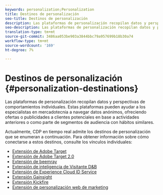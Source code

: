 ```yaml
---
keywords: personalization;Personalization
title: Destinos de personalización
seo-title: Destinos de personalización
description: Las plataformas de personalización recopilan datos y perspectivas de comportamientos individuales. Estas plataformas pueden ayudar a los especialistas en mercadotecnia a navegar datos anónimos, ofreciendo ofertas o publicidades a clientes potenciales en base a actividades anteriores o como parte de segmentos de audiencia con hábitos similares.
seo-description: Las plataformas de personalización recopilan datos y perspectivas de comportamientos individuales. Estas plataformas pueden ayudar a los especialistas en mercadotecnia a navegar datos anónimos, ofreciendo ofertas o publicidades a clientes potenciales en base a actividades anteriores o como parte de segmentos de audiencia con hábitos similares.
translation-type: tm+mt
source-git-commit: 3486aa053be903a3844bbc79a957699b18b30a74
workflow-type: tm+mt
source-wordcount: '169'
ht-degree: 7%

---
```



# Destinos de personalización {#personalization-destinations}

Las plataformas de personalización recopilan datos y perspectivas de comportamientos individuales. Estas plataformas pueden ayudar a los especialistas en mercadotecnia a navegar datos anónimos, ofreciendo ofertas o publicidades a clientes potenciales en base a actividades anteriores o como parte de segmentos de audiencia con hábitos similares.

Actualmente, CDP en tiempo real admite los destinos de personalización que se enumeran a continuación. Para obtener información sobre cómo conectarse a estos destinos, consulte los vínculos individuales:

* [Extensión de Adobe Target](./adobe-target.md)
* [Extensión de Adobe Target 2.0](./adobe-target-v2.md)
* [Extensión de beemray](./beemray.md)
* [Extensión de inteligencia de Visitante D&amp;B](./dnb.md)
* [Extensión de Experience Cloud ID Service](./adobe-ecid.md)
* [Extensión Gainsight](./gainsight.md)
* [Extensión Kickfire](./kickfire.md)
* [Extensión de personalización web de marketing](./marketo-web-personalization.md)
